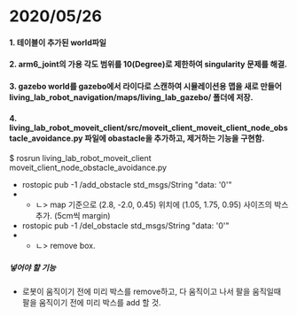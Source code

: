 # 2020/05/26
#### 1. 테이블이 추가된 world파일
#### 2. arm6_joint의 가용 각도 범위를 10(Degree)로 제한하여 singularity 문제를 해결.
#### 3. gazebo world를 gazebo에서 라이다로 스캔하여 시뮬레이션용 맵을 새로 만들어 living_lab_robot_navigation/maps/living_lab_gazebo/ 폴더에 저장.
#### 4. living_lab_robot_moveit_client/src/moveit_client_moveit_client_node_obstacle_avoidance.py 파일에 obastacle을 추가하고, 제거하는 기능을 구현함.
$ rosrun living_lab_robot_moveit_client moveit_client_node_obstacle_avoidance.py</br>
 - rostopic pub -1 /add_obstacle std_msgs/String "data: '0'"</br>
 - - ㄴ> map 기준으로 (2.8, -2.0, 0.45) 위치에 (1.05, 1.75, 0.95) 사이즈의 박스 추가. (5cm씩 margin)</br>
 - rostopic pub -1 /del_obstacle std_msgs/String "data: '0'"</br>
 - - ㄴ> remove box.

##### 넣어야 할 기능
 - 로봇이 움직이기 전에 미리 박스를 remove하고, 다 움직이고 나서 팔을 움직일때 팔을 움직이기 전에 미리 박스를 add 할 것.
